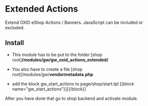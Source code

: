 # Extended Actions

Extend OXID eShop Actions / Banners. JavaScript can be included or excluded.


## Install
- This module has to be put to the folder
\[shop root\]**/modules/gw/gw_oxid_actions_extended/**

- You also have to create a file
\[shop root\]/modules/gw/**vendormetadata.php**

- add the block gw_start_actions to page/shop/start.tpl
[{block name="gw_start_actions"}][{/block}]

After you have done that go to shop backend and activate module.
